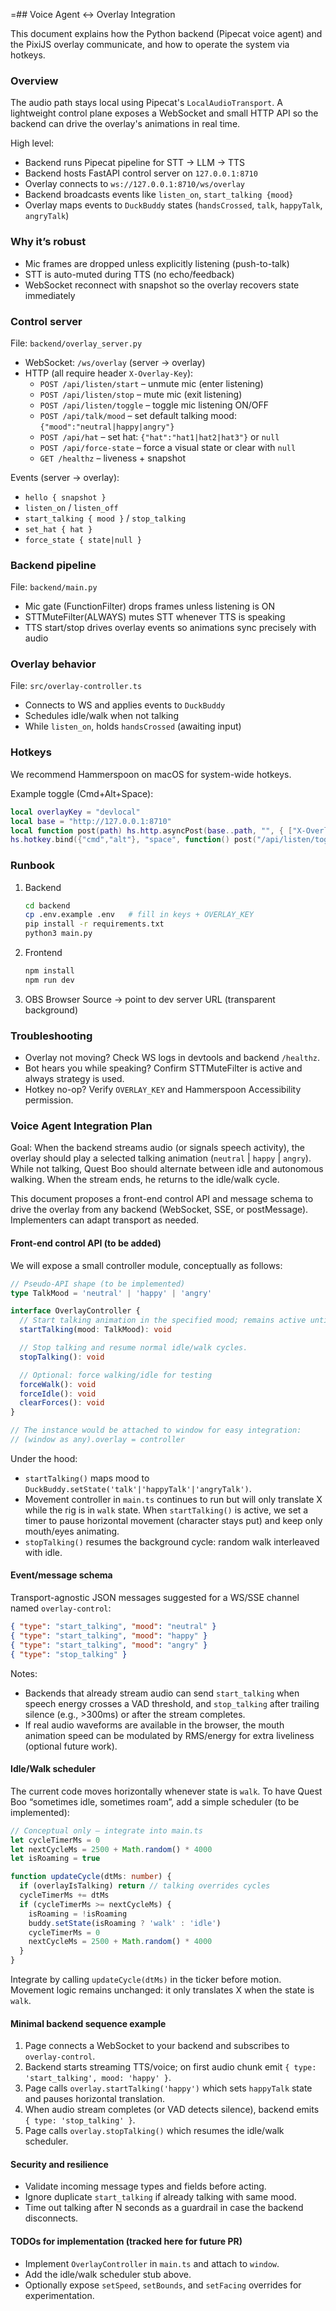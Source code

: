  =## Voice Agent ↔ Overlay Integration

This document explains how the Python backend (Pipecat voice agent) and the PixiJS overlay communicate, and how to operate the system via hotkeys.

### Overview

The audio path stays local using Pipecat's `LocalAudioTransport`. A lightweight control plane exposes a WebSocket and small HTTP API so the backend can drive the overlay's
animations in real time.

High level:
- Backend runs Pipecat pipeline for STT → LLM → TTS
- Backend hosts FastAPI control server on `127.0.0.1:8710`
- Overlay connects to `ws://127.0.0.1:8710/ws/overlay`
- Backend broadcasts events like `listen_on`, `start_talking {mood}`
- Overlay maps events to `DuckBuddy` states (`handsCrossed`, `talk`, `happyTalk`, `angryTalk`)

### Why it’s robust
- Mic frames are dropped unless explicitly listening (push-to-talk)
- STT is auto-muted during TTS (no echo/feedback)
- WebSocket reconnect with snapshot so the overlay recovers state immediately

### Control server

File: `backend/overlay_server.py`

- WebSocket: `/ws/overlay` (server → overlay)
- HTTP (all require header `X-Overlay-Key`):
  - `POST /api/listen/start` – unmute mic (enter listening)
  - `POST /api/listen/stop` – mute mic (exit listening)
  - `POST /api/listen/toggle` – toggle mic listening ON/OFF
  - `POST /api/talk/mood` – set default talking mood: `{"mood":"neutral|happy|angry"}`
  - `POST /api/hat` – set hat: `{"hat":"hat1|hat2|hat3"}` or `null`
  - `POST /api/force-state` – force a visual state or clear with `null`
  - `GET /healthz` – liveness + snapshot

Events (server → overlay):
- `hello { snapshot }`
- `listen_on` / `listen_off`
- `start_talking { mood }` / `stop_talking`
- `set_hat { hat }`
- `force_state { state|null }`

### Backend pipeline

File: `backend/main.py`

- Mic gate (FunctionFilter) drops frames unless listening is ON
- STTMuteFilter(ALWAYS) mutes STT whenever TTS is speaking
- TTS start/stop drives overlay events so animations sync precisely with audio

### Overlay behavior

File: `src/overlay-controller.ts`

- Connects to WS and applies events to `DuckBuddy`
- Schedules idle/walk when not talking
- While `listen_on`, holds `handsCrossed` (awaiting input)

### Hotkeys

We recommend Hammerspoon on macOS for system-wide hotkeys.

Example toggle (Cmd+Alt+Space):
```lua
local overlayKey = "devlocal"
local base = "http://127.0.0.1:8710"
local function post(path) hs.http.asyncPost(base..path, "", { ["X-Overlay-Key"]=overlayKey }, function() end) end
hs.hotkey.bind({"cmd","alt"}, "space", function() post("/api/listen/toggle") end)
```

### Runbook

1. Backend
   ```bash
   cd backend
   cp .env.example .env   # fill in keys + OVERLAY_KEY
   pip install -r requirements.txt
   python3 main.py
   ```
2. Frontend
   ```bash
   npm install
   npm run dev
   ```
3. OBS Browser Source → point to dev server URL (transparent background)

### Troubleshooting
- Overlay not moving? Check WS logs in devtools and backend `/healthz`.
- Bot hears you while speaking? Confirm STTMuteFilter is active and always strategy is used.
- Hotkey no-op? Verify `OVERLAY_KEY` and Hammerspoon Accessibility permission.

### Voice Agent Integration Plan

Goal: When the backend streams audio (or signals speech activity), the overlay should play a selected talking animation (`neutral` | `happy` | `angry`). While not talking, Quest Boo should alternate between idle and autonomous walking. When the stream ends, he returns to the idle/walk cycle.

This document proposes a front-end control API and message schema to drive the overlay from any backend (WebSocket, SSE, or postMessage). Implementers can adapt transport as needed.

#### Front-end control API (to be added)
We will expose a small controller module, conceptually as follows:

```ts
// Pseudo-API shape (to be implemented)
type TalkMood = 'neutral' | 'happy' | 'angry'

interface OverlayController {
  // Start talking animation in the specified mood; remains active until stopTalking.
  startTalking(mood: TalkMood): void

  // Stop talking and resume normal idle/walk cycles.
  stopTalking(): void

  // Optional: force walking/idle for testing
  forceWalk(): void
  forceIdle(): void
  clearForces(): void
}

// The instance would be attached to window for easy integration:
// (window as any).overlay = controller
```

Under the hood:
- `startTalking()` maps mood to `DuckBuddy.setState('talk'|'happyTalk'|'angryTalk')`.
- Movement controller in `main.ts` continues to run but will only translate X while the rig is in `walk` state. When `startTalking()` is active, we set a timer to pause horizontal movement (character stays put) and keep only mouth/eyes animating.
- `stopTalking()` resumes the background cycle: random walk interleaved with idle.

#### Event/message schema
Transport-agnostic JSON messages suggested for a WS/SSE channel named `overlay-control`:

```json
{ "type": "start_talking", "mood": "neutral" }
{ "type": "start_talking", "mood": "happy" }
{ "type": "start_talking", "mood": "angry" }
{ "type": "stop_talking" }
```

Notes:
- Backends that already stream audio can send `start_talking` when speech energy crosses a VAD threshold, and `stop_talking` after trailing silence (e.g., >300ms) or after the stream completes.
- If real audio waveforms are available in the browser, the mouth animation speed can be modulated by RMS/energy for extra liveliness (optional future work).

#### Idle/Walk scheduler
The current code moves horizontally whenever state is `walk`. To have Quest Boo “sometimes idle, sometimes roam”, add a simple scheduler (to be implemented):

```ts
// Conceptual only — integrate into main.ts
let cycleTimerMs = 0
let nextCycleMs = 2500 + Math.random() * 4000
let isRoaming = true

function updateCycle(dtMs: number) {
  if (overlayIsTalking) return // talking overrides cycles
  cycleTimerMs += dtMs
  if (cycleTimerMs >= nextCycleMs) {
    isRoaming = !isRoaming
    buddy.setState(isRoaming ? 'walk' : 'idle')
    cycleTimerMs = 0
    nextCycleMs = 2500 + Math.random() * 4000
  }
}
```

Integrate by calling `updateCycle(dtMs)` in the ticker before motion. Movement logic remains unchanged: it only translates X when the state is `walk`.

#### Minimal backend sequence example
1. Page connects a WebSocket to your backend and subscribes to `overlay-control`.
2. Backend starts streaming TTS/voice; on first audio chunk emit `{ type: 'start_talking', mood: 'happy' }`.
3. Page calls `overlay.startTalking('happy')` which sets `happyTalk` state and pauses horizontal translation.
4. When audio stream completes (or VAD detects silence), backend emits `{ type: 'stop_talking' }`.
5. Page calls `overlay.stopTalking()` which resumes the idle/walk scheduler.

#### Security and resilience
- Validate incoming message types and fields before acting.
- Ignore duplicate `start_talking` if already talking with same mood.
- Time out talking after N seconds as a guardrail in case the backend disconnects.

#### TODOs for implementation (tracked here for future PR)
- Implement `OverlayController` in `main.ts` and attach to `window`.
- Add the idle/walk scheduler stub above.
- Optionally expose `setSpeed`, `setBounds`, and `setFacing` overrides for experimentation.


